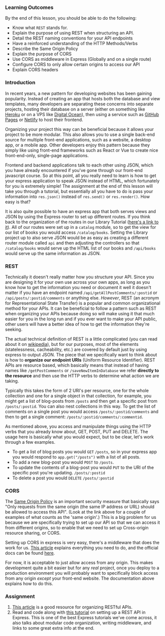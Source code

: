 ### Learning Outcomes
By the end of this lesson, you should be able to do the following:

- Know what `REST` stands for.
- Explain the purpose of using REST when structuring an API.
- Detail the REST naming conventions for your API endpoints
- Have a reinforced understanding of the HTTP Methods/Verbs
- Describe the Same Origin Policy
- Explain the purpose of CORS
- Use CORS as middleware in Express (Globally and on a single route)
- Configure CORS to only allow certain origins to access our API
- Explain CORS headers

### Introduction
In recent years, a new pattern for developing websites has been gaining popularity. Instead of creating an app that hosts both the database and view templates, many developers are separating these concerns into separate projects, hosting their database on a server (either on something like [Heroku](https://www.heroku.com/) or on a VPS like [Digital Ocean](https://www.digitalocean.com/)), then using a service such as [GitHub Pages](https://pages.github.com/) or [Netlify](https://www.netlify.com/) to host their frontend.

Organizing your project this way can be beneficial because it allows your project to be more modular. This also allows you to use a single back-end source for multiple front-end applications, such as a website, a desktop app, or a mobile app. Other developers enjoy this pattern because they simply like using front-end frameworks such as React or Vue to create nice front-end-only, single-page applications.

Frontend and backend applications talk to each other using JSON, which you have already encountered if you've gone through our front-end javascript course. So at this point, all you really need to learn is how to get your express application to speak JSON instead of HTML, which fortunately for you is extremely simple! The assignment at the end of this lesson will take you through a tutorial, but essentially all you have to do is pass your information into `res.json()` instead of `res.send()` or `res.render()`.  How easy is that?

It is also quite possible to have an express app that both serves views and JSON by using the Express router to set up different routes. If you think back to the organization of the routes in our Library Tutorial ([here's a link to it](https://developer.mozilla.org/en-US/docs/Learn/Server-side/Express_Nodejs/routes#Create_the_catalog_route_module)).  All of our routes were set up in a `catalog` module, so to get the view for our list of books you would access `/catalog/books`. Setting the Library project up to also serve JSON would be as easy as creating a different router module called `api` and then adjusting the controllers so that `/catalog/books` would serve up the HTML list of our books and `/api/books` would serve up the same information as JSON.

### REST
Technically it doesn't really matter how you structure your API.  Since you are designing it for your own use across your own apps, as long as you know how to get the information you need or document it well it doesn't matter if you have an endpoint named `/api/getAllPostComments/:postid` or `/api/posts/:postid/comments` or anything else.
_However_, REST (an acronym for Representational State Transfer) is a popular and common organizational method for your APIs. It can be beneficial to follow a pattern such as REST when organizing your APIs because doing so will make using it that much easier for you in the long run and if you ever want to make your API public, other users will have a better idea of how to get the information they're seeking.

The actual technical definition of REST is a little complicated (you can read about it on [wikipedia](https://en.wikipedia.org/wiki/Representational_state_transfer)), but for our purposes, most of the elements (statelessness, cacheability, etc.) are covered by default just by using express to output JSON. The piece that we specifically want to think about is how to **organize our endpoint URIs** (Uniform Resource Identifier).
REST APIs are resource based, which basically means that instead of having names like `/getPostComments` or `/saveNewItemInDatabase` we refer **directly to the resource** and then use the HTTP verbs to determine what action we are taking.

Typically this takes the form of 2 URI's per resource, one for the whole collection and one for a single object in that collection, for example, you might get a list of blog-posts from `/posts` and then get a specific post from `/posts/:postid`. You can also nest collections in this way. To get the list of comments on a single post you would access `/posts/:postid/comments` and then to get a single comment: `/posts/:postid/comments/:commentid`.

As mentioned above, you access and manipulate things using the HTTP verbs that you already know about, GET, POST, PUT and DELETE. The usage here is basically what you would expect, but to be clear, let's work through a few examples.

- To get a list of blog posts you would `GET` `/posts`, so in your express app you would respond to  `app.get("/posts")` with a list of all posts.
- To add a new blog-post you would `POST` to `/posts`.
- To update the contents of a blog-post you would `PUT` to the URI of the specific post you're updating. `/posts/:postid`
- To delete a post you would `DELETE` `/posts/:postid`

### CORS
The [Same Origin Policy](https://developer.mozilla.org/en-US/docs/Web/Security/Same-origin_policy) is an important security measure that basically says "Only requests from the same origin (the same IP address or URL) should be allowed to access this API". (Look at the link above for a couple of examples of what counts as the 'same origin'.) This is a big problem for us because we are specifically trying to set up our API so that we can access it from different origins, so to enable that we need to set up Cross-origin resource sharing, or CORS.

Setting up CORS in express is very easy, there's a middleware that does the work for us. [This article](https://medium.com/@alexishevia/using-cors-in-express-cac7e29b005b) explains everything you need to do, and the official docs can be found [here](https://expressjs.com/en/resources/middleware/cors.html).

For now, it is acceptable to just allow access from any origin. This makes development quite a bit easier but for any _real_ project, once you deploy to a production environment you will probably want to specifically block access from any origin _except_ your front-end website. The documentation above explains how to do this.

### Assignment

<div class="lesson-content__panel" markdown="1">

1. [This article](https://medium.com/@shubhangirajagrawal/the-7-restful-routes-a8e84201f206) is a good resource for organizing RESTful APIs.
1. Read and code along with [this tutorial](https://www.robinwieruch.de/node-express-server-rest-api/) on setting up a REST API in Express. This is one of the best Express tutorials we've come across, it also talks about modular code organization, writing middleware, and links to some great extra info at the end.
</div>
